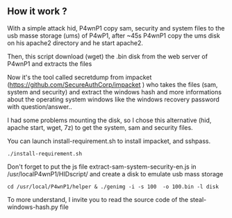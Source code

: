 ## How it work ?

With a simple attack hid, P4wnP1 copy sam, security and system files to the usb masse storage (ums) of P4wP1, after ~45s P4wnP1 copy the ums disk on his apache2 directory and he start apache2.

Then, this script download (wget) the .bin disk from the web server of P4wnP1 and extracts the files 

Now it's the tool called secretdump from impacket (https://github.com/SecureAuthCorp/impacket
) who takes the files (sam, system and security) and extract the windows hash and more informations about the operating system windows like the windows recovery password with question/answer..

I had some problems mounting the disk, so I chose this alternative (hid, apache start, wget, 7z) to get the system, sam and security files.

You can launch install-requirement.sh to install impacket, and sshpass.

```
./install-requirement.sh
```
Don't forget to put the js file extract-sam-system-security-en.js in /usr/localP4wnP1/HIDscript/ and create a disk to emulate usb mass storage

```
cd /usr/local/P4wnP1/helper & ./genimg -i -s 100  -o 100.bin -l disk
```

To more understand, I invite you to read the source code of the steal-windows-hash.py file
